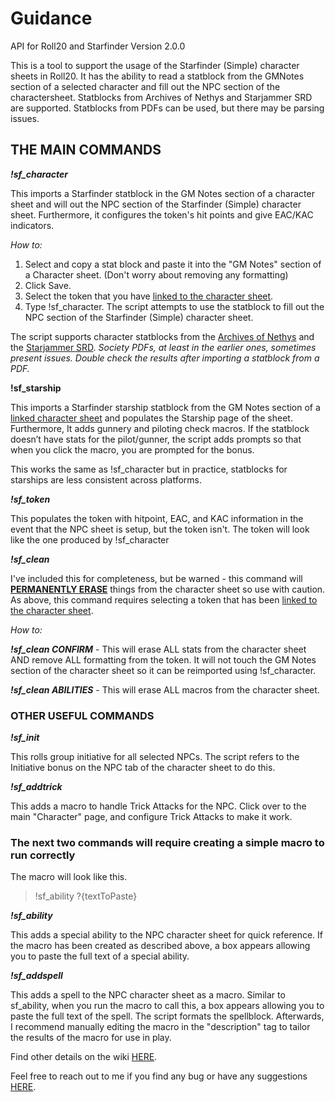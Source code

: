 # Guidance
API for Roll20 and Starfinder
Version 2.0.0

This is a tool to support the usage of the Starfinder (Simple) character sheets in Roll20\. It has the ability to read a statblock from the GMNotes section of a selected character and fill out the NPC section of the charactersheet. Statblocks from Archives of Nethys and Starjammer SRD are supported. Statblocks from PDFs can be used, but there may be parsing issues.

## THE MAIN COMMANDS

_**!sf_character**_

This imports a Starfinder statblock in the GM Notes section of a character sheet and will out the NPC section of the Starfinder (Simple) character sheet. Furthermore, it configures the token's hit points and give EAC/KAC indicators.

_How to:_

1.  Select and copy a stat block and paste it into the "GM Notes" section of a Character sheet. (Don't worry about removing any formatting)
2.  Click Save.
3.  Select the token that you have [linked to the character sheet](https://wiki.roll20.net/Linking_Tokens_to_Journals).
4.  Type !sf_character. The script attempts to use the statblock to fill out the NPC section of the Starfinder (Simple) character sheet.

The script supports character statblocks from the [Archives of Nethys](https://www.aonsrd.com/Default.aspx) and the [Starjammer SRD](https://www.starjammersrd.com/). <span style="font-style: italic;">Society PDFs, at least in the earlier ones, sometimes present issues. Double check the results after importing a statblock from a PDF.</span>

**!sf_starship**

This imports a Starfinder starship statblock from the GM Notes section of a [linked character sheet](https://wiki.roll20.net/Linking_Tokens_to_Journals) and populates the Starship page of the sheet. Furthermore, It adds gunnery and piloting check macros. If the statblock doesn’t have stats for the pilot/gunner, the script adds prompts so that when you click the macro, you are prompted for the bonus.

This works the same as !sf_character but in practice, statblocks for starships are less consistent across platforms.

_**!sf_token**_

This populates the token with hitpoint, EAC, and KAC information in the event that the NPC sheet is setup, but the token isn't. The token will look like the one produced by !sf_character

_**!sf_clean**_

I've included this for completeness, but be warned - this command will <span style="text-decoration: underline;">**PERMANENTLY ERASE**</span> things from the character sheet so use with caution. As above, this command requires selecting a token that has been [linked to the character sheet](https://wiki.roll20.net/Linking_Tokens_to_Journals).

_How to:_

_**!sf_clean CONFIRM**_ - This will erase ALL stats from the character sheet AND remove ALL formatting from the token. It will not touch the GM Notes section of the character sheet so it can be reimported using !sf_character.

**_!sf_clean ABILITIES_** - This will erase ALL macros from the character sheet.

### OTHER USEFUL COMMANDS

_**!sf_init**_

This rolls group initiative for all selected NPCs. The script refers to the Initiative bonus on the NPC tab of the character sheet to do this.

_**!sf_addtrick**_

This adds a macro to handle Trick Attacks for the NPC. Click over to the main "Character" page, and configure Trick Attacks to make it work.

### The next two commands will require creating a simple macro to run correctly

The macro will look like this.

> !sf_ability ?{textToPaste}

_**!sf_ability**_

This adds a special ability to the NPC character sheet for quick reference. If the macro has been created as described above, a box appears allowing you to paste the full text of a special ability.

_**!sf_addspell**_

This adds a spell to the NPC character sheet as a macro. Similar to sf_ability, when you run the macro to call this, a box appears allowing you to paste the full text of the spell. The script formats the spellblock. Afterwards, I recommend manually editing the macro in the "description" tag to tailor the results of the macro for use in play.

Find other details on the wiki [HERE](https://wiki.roll20.net/Script:Starfinder_-_Guidance_Tools_for_Starfinder_(Simple)_Character_sheet).

Feel free to reach out to me if you find any bug or have any suggestions [HERE](https://app.roll20.net/users/927625/kahn265).